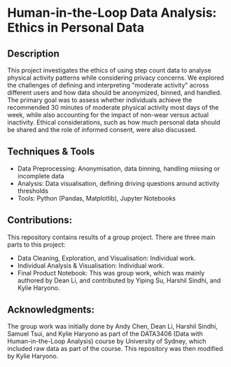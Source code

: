 # Human-in-the-Loop Data Analysis: Ethics in Personal Data

## Description

This project investigates the ethics of using step count data to analyse physical activity patterns while considering privacy concerns. We explored the challenges of defining and interpreting "moderate activity" across different users and how data should be anonymized, binned, and handled. The primary goal was to assess whether individuals achieve the recommended 30 minutes of moderate physical activity most days of the week, while also accounting for the impact of non-wear versus actual inactivity. Ethical considerations, such as how much personal data should be shared and the role of informed consent, were also discussed.

## Techniques & Tools

- Data Preprocessing: Anonymisation, data binning, handling missing or incomplete data
- Analysis: Data visualisation, defining driving questions around activity thresholds
- Tools: Python (Pandas, Matplotlib), Jupyter Notebooks

## Contributions:

This repository contains results of a group project. There are three main parts to this project:
- Data Cleaning, Exploration, and Visualisation: Individual work.
- Individual Analysis & Visualisation: Individual work.
- Final Product Notebook: This was group work, which was mainly authored by Dean Li, and contributed by Yiping Su, Harshil Sindhi, and Kylie Haryono.

## Acknowledgments: 

The group work was initially done by Andy Chen, Dean Li, Harshil Sindhi, Samuel Tsui, and Kylie Haryono as part of the DATA3406 (Data with Human-in-the-Loop Analysis) course by University of Sydney, which included raw data as part of the course. This repository was then modified by Kylie Haryono.

